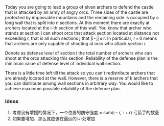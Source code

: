 Today you are going to lead a group of elven archers to defend the castle that is attacked by an army of angry orcs. Three sides of the castle are protected by impassable mountains and the remaining side is occupied by a long wall that is split into n sections. At this moment there are exactly ai archers located at the i-th section of this wall. You know that archer who stands at section i can shoot orcs that attack section located at distance not exceeding r, that is all such sections j that |i - j| ≤ r. In particular, r = 0 means that archers are only capable of shooting at orcs who attack section i.

Denote as defense level of section i the total number of archers who can shoot at the orcs attacking this section. Reliability of the defense plan is the minimum value of defense level of individual wall section.

There is a little time left till the attack so you can't redistribute archers that are already located at the wall. However, there is a reserve of k archers that you can distribute among wall sections in arbitrary way. You would like to achieve maximum possible reliability of the defence plan.

### ideas
1. 考虑没有增援的情况下，一个位置的防守强度 = sum(i - r, i + r) 弓箭手的数量
2. 如果要增加，那么就应该在最远的i+r处增加